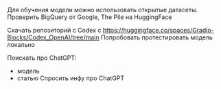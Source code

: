 Для обучения модели можно использовать открытые датасеты.
Проверить BigQuery от Google, The Pile на HuggingFace

Скачать репозиторий с Codex с https://huggingface.co/spaces/Gradio-Blocks/Codex_OpenAI/tree/main
Попробовать протестировать модель локально

Поискать про ChatGPT:
- модель 
- статью
Спросить инфу про ChatGPT
